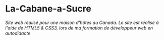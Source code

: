 # La-Cabane-a-Sucre
*Site web réalisé pour une maison d'hôtes au Canada.*
*Le site est réalisé à l'aide de HTML5 & CSS3, lors de ma formation de développeur web en autodidacte*
